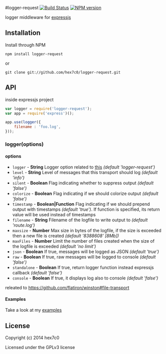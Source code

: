 #logger-request [![Build Status](https://travis-ci.org/hex7c0/logger-request.svg?branch=master)](https://travis-ci.org/hex7c0/logger-request) [![NPM version](https://badge.fury.io/js/logger-request.svg)](http://badge.fury.io/js/logger-request)

logger middleware for [expressjs](http://expressjs.com/)

## Installation

Install through NPM

```
npm install logger-request
```
or
```
git clone git://github.com/hex7c0/logger-request.git
```

## API

inside expressjs project
```js
var logger = require('logger-request');
var app = require('express')();

app.use(logger({
    filename : 'foo.log',
}));
```

### logger(options)

#### options

 - `logger` - **String** Logger option related to [this](https://github.com/flatiron/winston#working-with-multiple-loggers-in-winston) *(default 'logger-request')*
 - `level` - **String** Level of messages that this transport should log *(default 'info')*
 - `silent` - **Boolean** Flag indicating whether to suppress output *(default 'false')*
 - `colorize` - **Boolean** Flag indicating if we should colorize output *(default 'false')*
 - `timestamp` - **Boolean|Function** Flag indicating if we should prepend output with timestamps *(default 'true')*. If function is specified, its return value will be used instead of timestamps
 - `filename` - **String** Filename of the logfile to write output to *(default 'route.log')*
 - `maxsize` - **Number** Max size in bytes of the logfile, if the size is exceeded then a new file is created *(default '8388608' [8Mb])*
 - `maxFiles` - **Number** Limit the number of files created when the size of the logfile is exceeded *(default 'no limit')*
 - `json` - **Boolean** If true, messages will be logged as JSON *(default 'true')*
 - `raw` - **Boolean** If true, raw messages will be logged to console *(default 'false')*
 - `standalone` - **Boolean** If true, return logger function instead expressjs callback *(default 'false')*
 - `console` - **Boolean** If true, it displays log also to console *(default 'false')*

releated to https://github.com/flatiron/winston#file-transport

#### Examples

Take a look at my [examples](https://github.com/hex7c0/logger-request/tree/master/examples)

## License
Copyright (c) 2014 hex7c0

Licensed under the GPLv3 license

